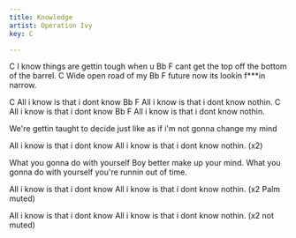 ```yaml
---
title: Knowledge
artist: Operation Ivy
key: C

---
```


C
I know things are gettin tough when u
Bb                      F
cant get the top off the bottom of the barrel.
C
Wide open road of my
Bb         F
future now its lookin f***in narrow.

C
All i know is that i dont know
Bb                   F
All i know is that i dont know nothin.
C
All i know is that i dont know
Bb                   F
All i know is that i dont know nothin.


We're gettin
taught to decide
just like as if
i'm not gonna change my mind

All i know is that i dont know
All i know is that i dont know nothin. (x2)


What you gonna do with yourself
Boy better make up your mind.
What you gonna do with yourself
you're runnin out of time.


All i know is that i dont know
All i know is that i dont know nothin. (x2 Palm muted)

All i know is that i dont know
All i know is that i dont know nothin. (x2 not muted)

